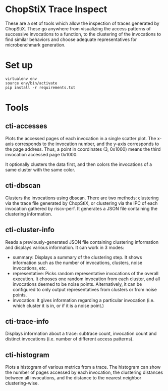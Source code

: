 # ChopStiX Trace Inspect

These are a set of tools which allow the inspection of traces generated by
ChopStiX. These go anywhere from visualizing the access patterns of successive
invocations to a function, to the clustering of the invocations to find similar
behaviors and choose adequate representatives for microbenchmark generation.

# Set up

```
virtualenv env
source env/bin/activate
pip install -r requirements.txt
```

# Tools
## cti-accesses

Plots the accessed pages of each invocation in a single scatter plot. The
x-axis corresponds to the invocation number, and the y-axis corresponds to the
page address. Thus, a point in coordinates (3, 0x1000) means the third
invocation accessed page 0x1000.

It optionally clusters the data first, and then colors the invocations of a
same cluster with the same color.

## cti-dbscan

Clusters the invocations using dbscan. There are two methods: clustering via
the trace file generated by ChopStiX, or clustering via the IPC of each
invocation gathered by riscv-perf. It generates a JSON file containing the
clustering information.

## cti-cluster-info

Reads a previously-generated JSON file containing clustering information and
displays various information. It can work in 3 modes:

- summary: Displays a summary of the clustering step. It shows information
such as the number of invocations, clusters, noise invocations, etc.
- representative: Picks random representative invocations of the overall
execution. It chooses one random invocation from each cluster, and all
invocations deemed to be noise points. Alternatively, it can be configured to
only output representatives from clusters or from noise points.
- invocation: It gives information regarding a particular invocation (i.e.
which cluster it is in, or if it is a noise point.)

## cti-trace-info

Displays information about a trace: subtrace count, invocation count and
distinct invocations (i.e. number of different access patterns).

## cti-histogram

Plots a histogram of various metrics from a trace. The histogram can show
the number of pages accessed by each invocation, the clustering distances
between all invocations, and the distance to the nearest neighbor
clustering-wise.
